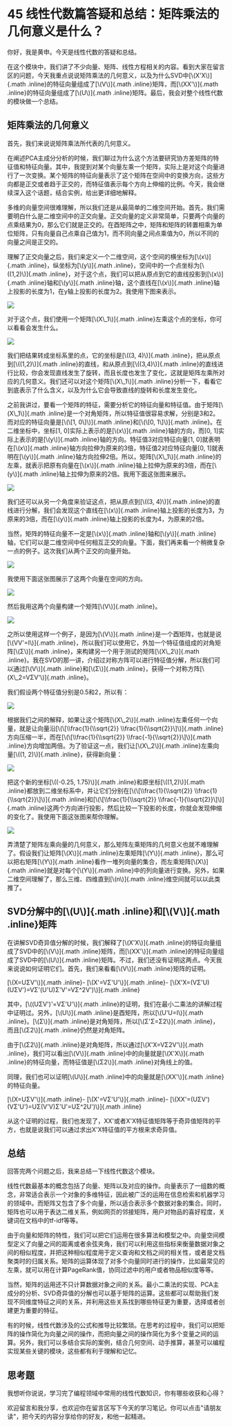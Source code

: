 # 45 线性代数篇答疑和总结：矩阵乘法的几何意义是什么？

你好，我是黄申。今天是线性代数的答疑和总结。

在这个模块中，我们讲了不少向量、矩阵、线性方程相关的内容。看到大家在留言区的问题，今天我重点说说矩阵乘法的几何意义，以及为什么SVD中[\\(X'X\\)]{.math
.inline}的特征向量组成了[\\(V\\)]{.math
.inline}矩阵，而[\\(XX'\\)]{.math
.inline}的特征向量组成了[\\(U\\)]{.math
.inline}矩阵。最后，我会对整个线性代数的模块做一个总结。

## 矩阵乘法的几何意义

首先，我们来说说矩阵乘法所代表的几何意义。

在阐述PCA主成分分析的时候，我们聊过为什么这个方法要研究协方差矩阵的特征值和特征向量。其中，我提到对某个向量左乘一个矩阵，实际上是对这个向量进行了一次变换。某个矩阵的特征向量表示了这个矩阵在空间中的变换方向，这些方向都是正交或者趋于正交的，而特征值表示每个方向上伸缩的比例。今天，我会继续深入这个话题，结合实例，给出更详细地解释。

多维的向量空间很难理解，所以我们还是从最简单的二维空间开始。首先，我们需要明白什么是二维空间中的正交向量。正交向量的定义非常简单，只要两个向量的点乘结果为0，那么它们就是正交的。在酉矩阵之中，矩阵和矩阵的转置相乘为单位矩阵，只有向量自己点乘自己值为1，而不同向量之间点乘值为0，所以不同的向量之间是正交的。

理解了正交向量之后，我们来定义一个二维空间，这个空间的横坐标为[\\(x\\)]{.math
.inline}，纵坐标为[\\(y\\)]{.math
.inline}，空间中的一个点坐标为[\\((1,2)\\)]{.math
.inline}，对于这个点，我们可以把从原点到它的直线投影到[\\(x\\)]{.math
.inline}轴和[\\(y\\)]{.math .inline}轴，这个直线在[\\(x\\)]{.math
.inline}轴上投影的长度为1，在y轴上投影的长度为2。我使用下图来表示。

![](assets/fe3d01b04a604f4ba560a94101027eb2.jpg)

对于这个点，我们使用一个矩阵[\\(X\\\_1\\)]{.math
.inline}左乘这个点的坐标，你可以看看会发生什么。

![](assets/fc38f797b6ad47f793b74ca362d33654.jpg)

我们把结果转成坐标系里的点，它的坐标是[\\((3, 4)\\)]{.math
.inline}，把从原点到[\\((1,2)\\)]{.math
.inline}的直线，和从原点到[\\((3,4)\\)]{.math
.inline}的直线进行比较，你会发现直线发生了旋转，而且长度也发生了变化，这就是矩阵左乘所对应的几何意义。我们还可以对这个矩阵[\\(X\\\_1\\)]{.math
.inline}分析一下，看看它到底表示了什么含义，以及为什么它会导致直线的旋转和长度发生变化。

之前我讲过，要看一个矩阵的特征，需要分析它的特征向量和特征值。由于矩阵[\\(X\\\_1\\)]{.math
.inline}是一个对角矩阵，所以特征值很容易求解，分别是3和2。而对应的特征向量是[\\(\\\[1,
0\\\]\\)]{.math .inline}和[\\(\\\[0, 1\\\]\\)]{.math
.inline}。在二维坐标中，坐标\[1, 0\]实际上表示的是[\\(x\\)]{.math
.inline}轴的方向，而\[0, 1\]实际上表示的是[\\(y\\)]{.math
.inline}轴的方向。特征值3对应特征向量\[1, 0\]就表明在[\\(x\\)]{.math
.inline}轴方向拉伸为原来的3倍，特征值2对应特征向量\[0,
1\]就表明在[\\(y\\)]{.math
.inline}轴方向拉伸2倍。所以，矩阵[\\(X\\\_1\\)]{.math
.inline}的左乘，就表示把原有向量在[\\(x\\)]{.math
.inline}轴上拉伸为原来的3倍，而在[\\(y\\)]{.math
.inline}轴上拉伸为原来的2倍。我用下面这张图来展示。

![](assets/44faa7dfccda43318ed8e0e32d83444a.jpg)

我们还可以从另一个角度来验证这点，把从原点到[\\((3, 4)\\)]{.math
.inline}的直线进行分解，我们会发现这个直线在[\\(x\\)]{.math
.inline}轴上投影的长度为3，为原来的3倍，而在[\\(y\\)]{.math
.inline}轴上投影的长度为4，为原来的2倍。

当然，矩阵的特征向量不一定是[\\(x\\)]{.math .inline}轴和[\\(y\\)]{.math
.inline}轴，它们可以是二维空间中任何相互正交的向量。下面，我们再来看一个稍微复杂一点的例子。这次我们从两个正交的向量开始。

![](assets/995b71b4bd2c4933a46a4d78d43b3c63.jpg)

我使用下面这张图展示了这两个向量在空间的方向。

![](assets/5256aa024cec4a2eaf00e6f000d5a03f.jpg)

然后我用这两个向量构建一个矩阵[\\(V\\)]{.math .inline}。

![](assets/6e3f5dba086b4321a0eeac41028c8531.jpg)

之所以使用这样一个例子，是因为[\\(V\\)]{.math
.inline}是一个酉矩阵，也就是说[\\(VV'=I\\)]{.math
.inline}，所以我们可以使用它，外加一个特征值组成的对角矩阵[\\(Σ\\)]{.math
.inline}，来构建另一个用于测试的矩阵[\\(X\\\_2\\)]{.math
.inline}。我在SVD的那一讲，介绍过对称方阵可以进行特征值分解，所以我们可以通过[\\(V\\)]{.math
.inline}和[\\(Σ\\)]{.math
.inline}，获得一个对称方阵[\\(X\\\_2=VΣV'\\)]{.math .inline}。

我们假设两个特征值分别是0.5和2，所以有：

![](assets/7da7aca64d77451a9cb6bbe3c734b276.jpg)

根据我们之间的解释，如果让这个矩阵[\\(X\\\_2\\)]{.math
.inline}左乘任何一个向量，就是让向量沿[\\(\\\[\\\\frac{1}{\\\\sqrt{2}}
\\\\frac{1}{\\\\sqrt{2}}\\\]\\)]{.math
.inline}方向压缩一半，而在[\\(\\\[\\\\frac{1}{\\\\sqrt{2}}
\\\\frac{-1}{\\\\sqrt{2}}\\\]\\)]{.math
.inline}方向增加两倍。为了验证这一点，我们让[\\(X\\\_2\\)]{.math
.inline}左乘向量[\\((1, 2)\\)]{.math .inline}，获得新向量：

![](assets/75b5b99c2d944ead88c18918f09b3819.jpg)

把这个新的坐标[\\((-0.25, 1.75)\\)]{.math
.inline}和原坐标[\\((1,2)\\)]{.math
.inline}都放到二维坐标系中，并让它们分别在[\\(\\\[\\\\frac{1}{\\\\sqrt{2}}
\\\\frac{1}{\\\\sqrt{2}}\\\]\\)]{.math
.inline}和[\\(\\\[\\\\frac{1}{\\\\sqrt{2}}
\\\\frac{-1}{\\\\sqrt{2}}\\\]\\)]{.math
.inline}这两个方向进行投影，然后比较一下投影的长度，你就会发现伸缩的变化了。我使用下面这张图来帮你理解。

![](assets/dca2692a643b4f7fa1581a9ea236b0ce.jpg)

弄清楚了矩阵左乘向量的几何意义，那么矩阵左乘矩阵的几何意义也就不难理解了。假设我们让矩阵[\\(X\\)]{.math
.inline}左乘矩阵[\\(Y\\)]{.math
.inline}，那么可以把右矩阵[\\(Y\\)]{.math
.inline}看作一堆列向量的集合，而左乘矩阵[\\(X\\)]{.math
.inline}就是对每个[\\(Y\\)]{.math
.inline}中的列向量进行变换。另外，如果二维空间理解了，那么三维、四维直到[\\(n\\)]{.math
.inline}维空间就可以以此类推了。

## SVD分解中的[\\(U\\)]{.math .inline}和[\\(V\\)]{.math .inline}矩阵

在讲解SVD奇异值分解的时候，我们解释了[\\(X'X\\)]{.math
.inline}的特征向量组成了SVD中的[\\(V\\)]{.math
.inline}矩阵，而[\\(XX'\\)]{.math
.inline}的特征向量组成了SVD中的[\\(U\\)]{.math
.inline}矩阵。不过，我们还没有证明这两点。今天我来说说如何证明它们。首先，我们来看看[\\(V\\)]{.math
.inline}矩阵的证明。

[\\(X=UΣV'\\)]{.math .inline}- [\\(X'=VΣ'U'\\)]{.math .inline}-
[\\(X'X=(VΣ'U)(UΣV')=VΣ'(U'U)Σ'V'=VΣ\^2V')\\)]{.math .inline}

其中，[\\((UΣV')'=VΣ'U'\\)]{.math
.inline}的证明，我们在最小二乘法的讲解过程中证明过。另外，[\\(U\\)]{.math
.inline}是酉矩阵，所以[\\(U'U=I\\)]{.math .inline}。[\\(Σ\\)]{.math
.inline}是对角矩阵，所以[\\(Σ'Σ=Σ2\\)]{.math
.inline}，而且[\\(Σ2\\)]{.math .inline}仍然是对角矩阵。

由于[\\(Σ2\\)]{.math .inline}是对角矩阵，所以通过[\\(X'X=VΣ2V'\\)]{.math
.inline}，我们可以看出[\\(V\\)]{.math
.inline}中的向量就是[\\(X'X\\)]{.math
.inline}的特征向量，而特征值是[\\(Σ2\\)]{.math .inline}对角线上的值。

同理，我们也可以证明[\\(U\\)]{.math
.inline}中的向量就是[\\(XX'\\)]{.math .inline}的特征向量。

[\\(X=UΣV'\\)]{.math .inline}- [\\(X'=VΣ'U'\\)]{.math .inline}-
[\\(XX'=(UΣV')(VΣ'U')=UΣ(V'V)Σ'U'=UΣ\^2U')\\)]{.math .inline}

从这个证明的过程，我们也发现了，XX'或者X'X特征值矩阵等于奇异值矩阵的平方，也就是说我们可以通过求出X'X特征值的平方根来求奇异值。

## 总结

回答完两个问题之后，我来总结一下线性代数这个模块。

线性代数最基本的概念包括了向量、矩阵以及对应的操作。向量表示了一组数的概念，非常适合表示一个对象的多维特征，因此被广泛的运用在信息检索和机器学习的领域中。而矩阵又包含了多个向量，所以适合表示多个数据对象的集合。同时，矩阵也可以用于表达二维关系，例如网页的邻接矩阵，用户对物品的喜好程度，关键词在文档中的tf-idf等等。

由于向量和矩阵的特性，我们可以把它们运用在很多算法和模型之中。向量空间模型定义了向量之间的距离或者余弦夹角，我们可以利用这些指标来衡量数据对象之间的相似程度，并把这种相似程度用于定义查询和文档之间的相关性，或者是文档聚类时的归属关系。矩阵的运算体现了对多个向量同时进行的操作，比如最常见的左乘，就可以用在计算PageRank值，协同过滤中的用户或者物品相似度等等。

当然，矩阵的运用还不只计算数据对象之间的关系。最小二乘法的实现、PCA主成分的分析、SVD奇异值的分解也可以基于矩阵的运算。这些都可以帮助我们发现不同维度特征之间的关系，并利用这些关系找到哪些特征更为重要，选择或者创建更为重要的特征。

有的时候，线性代数涉及的公式和推导比较繁琐。在思考的过程中，我们可以把矩阵的操作简化为向量之间的操作，而把向量之间的操作简化为多个变量之间的运算。另外，我们可以多结合实际的案例，结合几何空间、动手推算，甚至可以编程实现某些关键的模块，这些都有利于理解和记忆。

## 思考题

我想听你说说，学习完了编程领域中常用的线性代数知识，你有哪些收获和心得？

欢迎留言和我分享，也欢迎你在留言区写下今天的学习笔记。你可以点击"请朋友读"，把今天的内容分享给你的好友，和他一起精进。
